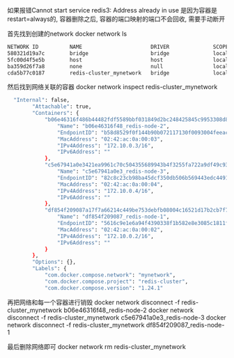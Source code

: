 
如果报错Cannot start service redis3: Address already in use
是因为容器是restart=always的, 容器删除之后, 容器的端口映射的端口不会回收, 需要手动断开

首先找到创建的network
docker network ls
```bash
NETWORK ID          NAME                      DRIVER              SCOPE
580321d19a7c        bridge                    bridge              local
5fc00d4f5e5b        host                      host                local
ba359d26f7a8        none                      null                local
cda5b77c0187        redis-cluster_mynetwork   bridge              local
```
然后找到网络关联的容器
docker network inspect redis-cluster_mynetwork
```bash
  "Internal": false,
        "Attachable": true,
        "Containers": {
            "b06e46316f486b44482fdf5589bbf031849d2bc248425845c9953308d893b028": {
                "Name": "b06e46316f48_redis-node-2",
                "EndpointID": "b58d8529f0f144b90b072117130f0093004feeace5c8ed66fdafa250d7fe4db3",
                "MacAddress": "02:42:ac:0a:00:03",
                "IPv4Address": "172.10.0.3/16",
                "IPv6Address": ""
            },
            "c5e67941a0e3421ea9961c70c504355689943b4f3255fa722a9df49c93c0fd59": {
                "Name": "c5e67941a0e3_redis-node-3",
                "EndpointID": "82c8c23cb98ba45dcf350db506b569443edc44912be431b4231f1fbc3a5c4751",
                "MacAddress": "02:42:ac:0a:00:04",
                "IPv4Address": "172.10.0.4/16",
                "IPv6Address": ""
            },
            "df854f209087a17f7a66214c449be753debfb08004c16521d17b2cb7f7e12066": {
                "Name": "df854f209087_redis-node-1",
                "EndpointID": "5616c9e1e6a94f4390338f1b582e8e3085c1811f45d683d4e7c4ba3c8818b2e5",
                "MacAddress": "02:42:ac:0a:00:02",
                "IPv4Address": "172.10.0.2/16",
                "IPv6Address": ""
            }
        },
        "Options": {},
        "Labels": {
            "com.docker.compose.network": "mynetwork",
            "com.docker.compose.project": "redis-cluster",
            "com.docker.compose.version": "1.24.1"
```
再把网络和每一个容器进行销毁
docker network disconnect -f redis-cluster_mynetwork b06e46316f48_redis-node-2
docker network disconnect -f redis-cluster_mynetwork c5e67941a0e3_redis-node-3
docker network disconnect -f redis-cluster_mynetwork df854f209087_redis-node-1

最后删除网络即可
docker network rm redis-cluster_mynetwork 